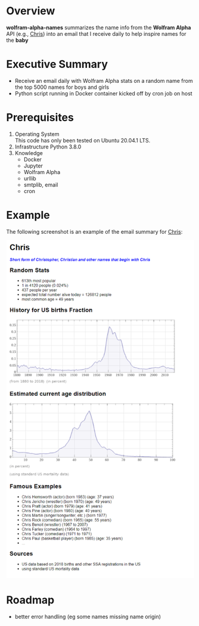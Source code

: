 # Overview

**wolfram-alpha-names** summarizes the name info from the **Wolfram Alpha** API (e.g., [Chris](https://www.wolframalpha.com/input/?i=%23613+boys+name)) into an email that I receive daily to help inspire names for the **baby**

# Executive Summary

* Receive an email daily with Wolfram Alpha stats on a random name from the top 5000 names for boys and girls
* Python script running in Docker container kicked off by cron job on host

# Prerequisites

1. Operating System\
   This code has only been tested on Ubuntu 20.04.1 LTS.
2. Infrastructure
   Python 3.8.0
3. Knowledge
   - Docker
   - Jupyter
   - Wolfram Alpha
   - urllib
   - smtplib, email
   - cron

# Example

The following screenshot is an example of the email summary for [Chris](https://www.wolframalpha.com/input/?i=%23613+boys+name):

![Example Email](email_example.png?raw=true "Example Email")

# Roadmap

* better error handling (eg some names missing name origin)
